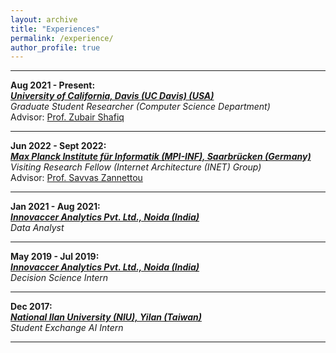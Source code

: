 ```yaml
---
layout: archive
title: "Experiences"
permalink: /experience/
author_profile: true
---
```


<p></p>
<hr>
<p></p>

**Aug 2021 - Present:**\
**_[University of California, Davis (UC Davis) (USA)](https://cs.ucdavis.edu)_**\
_Graduate Student Researcher (Computer Science Department)_\
Advisor: [Prof. Zubair Shafiq](https://web.cs.ucdavis.edu/~zubair/)

<p></p>
<hr>
<p></p>

**Jun 2022 - Sept 2022:**\
**_[Max Planck Institute für Informatik (MPI-INF), Saarbrücken (Germany)](https://www.mpi-inf.mpg.de/home/)_**\
_Visiting Research Fellow (Internet Architecture (INET) Group)_\
Advisor: [Prof. Savvas Zannettou](https://zsavvas.github.io)

<p></p>
<hr>
<p></p>

**Jan 2021 - Aug 2021:**\
**_[Innovaccer Analytics Pvt. Ltd., Noida (India)](https://www.innovaccer.com)_**\
_Data Analyst_

<p></p>
<hr>
<p></p>

**May 2019 - Jul 2019:**\
**_[Innovaccer Analytics Pvt. Ltd., Noida (India)](https://www.innovaccer.com)_**\
_Decision Science Intern_

<p></p>
<hr>
<p></p>

**Dec 2017:**\
**_[National Ilan University (NIU), Yilan (Taiwan)](https://niu-en.niu.edu.tw/bin/home.php)_**\
_Student Exchange AI Intern_

<p></p>
<hr>
<p></p>


<!-- {% include base_path %}
{% for post in site.experience reversed %}
  {% include archive-single.html %}
{% endfor %} -->
